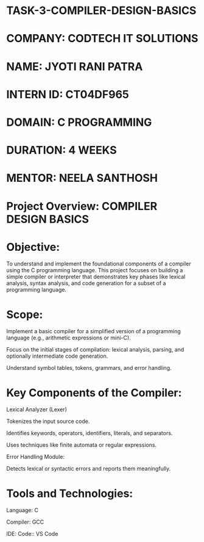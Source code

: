 # TASK-3-COMPILER-DESIGN-BASICS

# COMPANY: CODTECH IT SOLUTIONS

# NAME: JYOTI RANI PATRA

# INTERN ID: CT04DF965

# DOMAIN: C PROGRAMMING

# DURATION: 4 WEEKS

# MENTOR: NEELA SANTHOSH

# Project Overview: COMPILER DESIGN BASICS

# Objective:
To understand and implement the foundational components of a compiler using the C programming language. This project focuses on building a simple compiler or interpreter that demonstrates key phases like lexical analysis, syntax analysis, and code generation for a subset of a programming language.

# Scope:
Implement a basic compiler for a simplified version of a programming language (e.g., arithmetic expressions or mini-C).

Focus on the initial stages of compilation: lexical analysis, parsing, and optionally intermediate code generation.

Understand symbol tables, tokens, grammars, and error handling.

# Key Components of the Compiler:
Lexical Analyzer (Lexer)

Tokenizes the input source code.

Identifies keywords, operators, identifiers, literals, and separators.

Uses techniques like finite automata or regular expressions.

Error Handling Module:

Detects lexical or syntactic errors and reports them meaningfully.
# Tools and Technologies:
Language: C

Compiler: GCC 

IDE: Code:: VS Code

